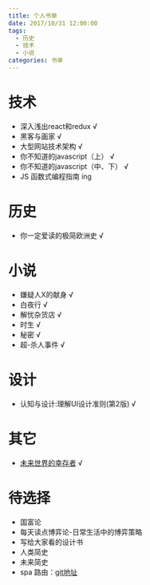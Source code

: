 ```yaml
---
title: 个人书单
date: 2017/10/31 12:00:00
tags:
  - 历史
  - 技术
  - 小说
categories: 书单
---
```


# 技术
- 深入浅出react和redux √
- 黑客与画家 √
- 大型网站技术架构 √
- 你不知道的javascript（上） √
- 你不知道的javascript（中、下） √
- JS 函数式编程指南 ing

<!-- more -->

# 历史
- 你一定爱读的极简欧洲史 √

# 小说
- 嫌疑人X的献身 √
- 白夜行 √
- 解忧杂货店 √
- 时生 √
- 秘密 √
- 超-杀人事件 √

# 设计
- 认知与设计:理解UI设计准则(第2版) √

# 其它
- [未来世界的幸存者](http://survivor.ruanyifeng.com/index.html) √

# 待选择
- 国富论
- 每天读点博弈论-日常生活中的博弈策略
- 写给大家看的设计书
- 人类简史
- 未来简史
- spa 路由：[git地址](https://github.com/JianmingXia/StudyTest/blob/master/Routing/1/index.html)